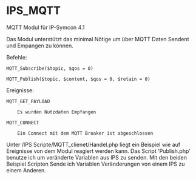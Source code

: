 # IPS_MQTT
MQTT Modul für IP-Symcon 4.1

Das Modul unterstützt das minimal Nötige um über MQTT Daten Sendent und Empangen zu können.


Befehle:
    
    MQTT_Subscribe($topic, $qos = 0)

    MQTT_Publish($topic, $content, $qos = 0, $retain = 0)

Ereignisse:

    MQTT_GET_PAYLOAD

        Es wurden Nutzdaten Empfangen

    MQTT_CONNECT

        Ein Connect mit dem MQTT Broaker ist abgeschlossen
        
Unter /IPS Scripte/MQTT_clienet/Handel.php liegt ein Beispiel wie auf Ereignisse von dem Modul reagiert werden kann.
Das Script 'Publish.php' benutze ich um veränderte Variablen aus IPS zu senden.
Mit den beiden Beispiel Scripten Sende ich Variablen Veränderungen von einem IPS zu einem Anderen. 